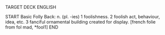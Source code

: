 TARGET DECK
ENGLISH

START
Basic
Folly
Back: n. (pl. -ies) 1 foolishness. 2 foolish act, behaviour, idea, etc. 3 fanciful ornamental building created for display. [french folie from fol mad, *fool1]
END
